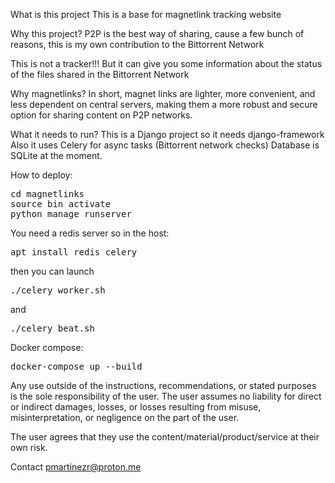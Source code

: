 What is this project
This is a base for magnetlink tracking website

Why this project?
P2P is the best way of sharing, cause a few bunch of reasons, this is my own contribution to the Bittorrent Network

This is not a tracker!!! But it can give you some information about the status of the files shared in the Bittorrent Network

Why magnetlinks?
In short, magnet links are lighter, more convenient, and less dependent on central servers, making them a more robust and secure option for sharing content on P2P networks.

What it needs to run?
This is a Django project so it needs django-framework
Also it uses Celery for async tasks (Bittorrent network checks)
Database is SQLite at the moment. 

How to deploy:

<pre>
cd magnetlinks
source bin activate
python manage runserver
</pre>

You need a redis server so in the host:
<pre>
apt install redis celery
</pre>
then you can launch 
<pre>
./celery_worker.sh
</pre>
and 
<pre>
./celery_beat.sh
</pre>

Docker compose:
<pre>
docker-compose up --build 
</pre>
Any use outside of the instructions, recommendations, or stated purposes is the sole responsibility of the user. The user assumes no liability for direct or indirect damages, losses, or losses resulting from misuse, misinterpretation, or negligence on the part of the user.

The user agrees that they use the content/material/product/service at their own risk.


Contact pmartinezr@proton.me
